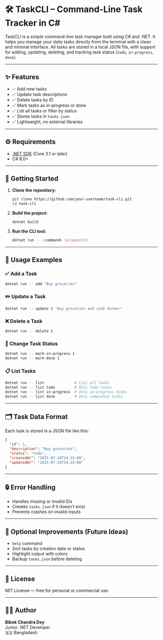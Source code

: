 # 🛠️ TaskCLI – Command-Line Task Tracker in C#

TaskCLI is a simple command-line task manager built using C# and .NET. It helps you manage your daily tasks directly from the terminal with a clean and minimal interface. All tasks are stored in a local JSON file, with support for adding, updating, deleting, and tracking task status (`todo`, `in-progress`, `done`).

---

## ✨ Features

- ✅ Add new tasks
- ✅ Update task descriptions
- ✅ Delete tasks by ID
- ✅ Mark tasks as in-progress or done
- ✅ List all tasks or filter by status
- ✅ Stores tasks in `tasks.json`
- ✅ Lightweight, no external libraries

---

## ⚙️ Requirements

- [.NET SDK](https://dotnet.microsoft.com/download) (Core 3.1 or later)
- C# 8.0+

---

## 🚀 Getting Started

1. **Clone the repository:**

   ```bash
   git clone https://github.com/your-username/task-cli.git
   cd task-cli
   ```

2. **Build the project:**

   ```bash
   dotnet build
   ```

3. **Run the CLI tool:**

   ```bash
   dotnet run -- <command> [arguments]
   ```

---

## 📘 Usage Examples

### ✅ Add a Task
```bash
dotnet run -- add "Buy groceries"
```

### ✏️ Update a Task
```bash
dotnet run -- update 1 "Buy groceries and cook dinner"
```

### ❌ Delete a Task
```bash
dotnet run -- delete 1
```

### 🔁 Change Task Status
```bash
dotnet run -- mark-in-progress 1
dotnet run -- mark-done 1
```

### 📋 List Tasks
```bash
dotnet run -- list              # List all tasks
dotnet run -- list todo         # Only todo tasks
dotnet run -- list in-progress  # Only in-progress tasks
dotnet run -- list done         # Only completed tasks
```

---

## 🗂️ Task Data Format

Each task is stored in a JSON file like this:

```json
{
  "id": 1,
  "description": "Buy groceries",
  "status": "todo",
  "createdAt": "2025-07-24T14:15:00",
  "updatedAt": "2025-07-24T14:15:00"
}
```

---

## 🔒 Error Handling

- Handles missing or invalid IDs
- Creates `tasks.json` if it doesn't exist
- Prevents crashes on invalid inputs

---

## 🧠 Optional Improvements (Future Ideas)

- `help` command
- Sort tasks by creation date or status
- Highlight output with colors
- Backup `tasks.json` before deleting

---

## 📄 License

MIT License — free for personal or commercial use.

---

## 👨‍💻 Author

**Bibek Chandra Dey**  
Junior .NET Developer  
🇧🇩 Bangladesh
